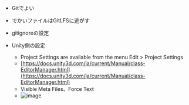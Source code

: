 
- Gitでよい
- でかいファイルはGitLFSに逃がす
- gitignoreの設定

- Unity側の設定
    - Project Settings are available from the menu Edit > Project Settings
    - [https://docs.unity3d.com/ja/current/Manual/class-EditorManager.html](https://docs.unity3d.com/ja/current/Manual/class-EditorManager.html)
    - Visible Meta Files、Force Text
    - ![image](https://gyazo.com/18c849551bddde11c1e2c63201fcea73/thumb/1000)

